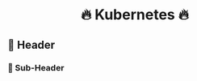 <div align="center">

# 🔥 Kubernetes 🔥

<!-- <img src="src/kubernetes.jpeg" width="100%" /> -->
</div>


## 🔷 Header
### 🔸 Sub-Header
